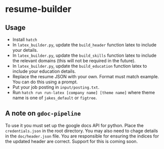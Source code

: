 # resume-builder

## Usage

- Install `hatch`
- In `latex_builder.py`, update the `build_header` function latex to include your details.
- In `latex_builder.py`, update the `build_skills` function latex to include the relevant domains (this will not be required in the future).
- In `latex_builder.py`, update the `build_education` function latex to include your education details.
- Replace the resume JSON with your own. Format must match example. You can do this using a prompt.
- Put your job posting in `input/posting.txt`.
- Run `hatch run run-latex [company name] [theme name]` where theme name is one of `jakes_default` or `figtree`.

## A note on `gdoc-pipeline`

To use it you must set up the google docs API for python. Place the `credentials.json` in the root directory. You may also need to chage details in the `doc/header.json` file. You are responsible for ensuring the indices for the updated header are correct. Support for this is coming soon.
